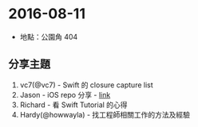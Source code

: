 # 2016-08-11

- 地點：公園角 404

## 分享主題

1. vc7(@vc7) - Swift 的 closure capture list
2. Jason - iOS repo 分享 - [link](https://github.com/dkhamsing/open-source-ios-apps)
3. Richard - 看 Swift Tutorial 的心得
4. Hardy(@howwayla) - 找工程師相關工作的方法及經驗 
